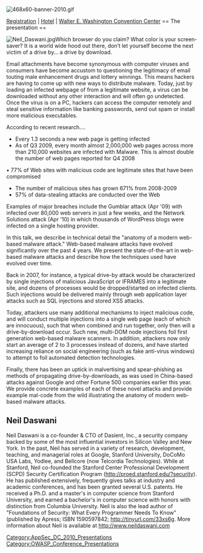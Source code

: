 ![468x60-banner-2010.gif](468x60-banner-2010.gif
"468x60-banner-2010.gif")

[Registration](https://guest.cvent.com/EVENTS/Register/IdentityConfirmation.aspx?e=d52c6f5f-d568-4e16-b8e0-b5e2bf87ab3a)
|
[Hotel](https://resweb.passkey.com/Resweb.do?mode=welcome_gi_new&groupID=2766908)
| [Walter E. Washington Convention
Center](http://www.dcconvention.com/)
\== The presentation ==

![Neil_Daswani.jpg](Neil_Daswani.jpg "Neil_Daswani.jpg")Which browser
do you claim? What color is your screen-saver? It is a world wide hood
out there, don’t let yourself become the next victim of a drive by… a
drive by download.

Email attachments have become synonymous with computer viruses and
consumers have become accustom to questioning the legitimacy of email
touting male enhancement drugs and lottery winnings. This means hackers
are having to come up with new ways to distribute malware. Today, just
by loading an infected webpage of from a legitimate website, a virus can
be downloaded without any other interaction and will often go
undetected. Once the virus is on a PC, hackers can access the computer
remotely and steal sensitive information like banking passwords, send
out spam or install more malicious executables.

According to recent research….

  - Every 1.3 seconds a new web page is getting infected
  - As of Q3 2009, every month almost 2,000,000 web pages across more
    than 210,000 websites are infected with Malware. This is almost
    double the number of web pages reported for Q4 2008

• 77% of Web sites with malicious code are legitimate sites that have
been compromised

  - The number of malicious sites has grown 671% from 2008-2009
  - 57% of data-stealing attacks are conducted over the Web

Examples of major breaches include the Gumblar attack (Apr '09) with
infected over 80,000 web servers in just a few weeks, and the Network
Solutions attack (Apr '10) in which thousands of WordPress blogs were
infected on a single hosting provider.

In this talk, we describe in technical detail the "anatomy of a modern
web-based malware attack." Web-based malware attacks have evolved
significantly over the past 4 years. We present the state-of-the-art in
web-based malware attacks and describe how the techniques used have
evolved over time.

Back in 2007, for instance, a typical drive-by attack would be
characterized by single injections of malicious JavaScript or IFRAMES
into a legitimate site, and dozens of processes would be dropped/started
on infected clients. Such injections would be delivered mainly through
web application layer attacks such as SQL injections and stored XSS
attacks.

Today, attackers use many additional mechanisms to inject malicious
code, and will conduct multiple injections into a single web page (each
of which are innocuous), such that when combined and run together, only
then will a drive-by-download occur. Such new, multi-DOM node injections
foil first generation web-based malware scanners. In addition, attackers
now only start an average of 2 to 3 processes instead of dozens, and
have started increasing reliance on social engineering (such as fake
anti-virus windows) to attempt to foil automated detection technologies.

Finally, there has been an uptick in malvertising and spear-phishing as
methods of propagating drive-by-downloads, as was used in China-based
attacks against Google and other Fortune 500 companies earlier this
year. We provide concrete examples of each of these novel attacks and
provide example mal-code from the wild illustrating the anatomy of
modern web-based malware attacks.

## Neil Daswani

Neil Daswani is a co-founder & CTO of Dasient, Inc., a security company
backed by some of the most influential investors in Silicon Valley and
New York. In the past, Neil has served in a variety of research,
development, teaching, and managerial roles at Google, Stanford
University, DoCoMo USA Labs, Yodlee, and Bellcore (now Telcordia
Technologies). While at Stanford, Neil co-founded the Stanford Center
Professional Development (SCPD) Security Certification Program
(http://proed.stanford.edu/?security). He has published extensively,
frequently gives talks at industry and academic conferences, and has
been granted several U.S. patents. He received a Ph.D. and a master's in
computer science from Stanford University, and earned a bachelor's in
computer science with honors with distinction from Columbia University.
Neil is also the lead author of "Foundations of Security: What Every
Programmer Needs To Know" (published by Apress; ISBN 1590597842;
<http://tinyurl.com/33xs6g>. More information about Neil is available at
<http://www.neildaswani.com>

[Category:AppSec_DC_2010_Presentations](Category:AppSec_DC_2010_Presentations "wikilink")
[Category:OWASP_Conference_Presentations](Category:OWASP_Conference_Presentations "wikilink")